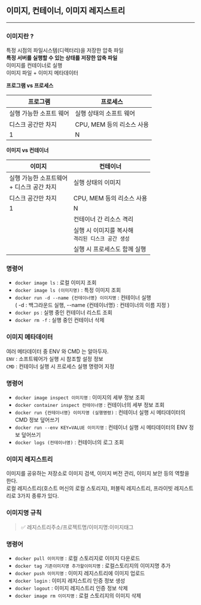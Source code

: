 ## 이미지, 컨테이너, 이미지 레지스트리

-------

### 이미지란 ?

특정 시점의 파일시스템(디렉터리)을 저장한 압축 파일 <br>
**특정 서버를 실행할 수 있는 상태를 저장한 압축 파일** <br>
이미지를 컨테이너로 실행 <br>
이미지 파일 + 이미지 메타데이터 <br>

**프로그램 vs 프로세스**

| 프로그램          | 프로세스               |
|---------------|--------------------|
| 실행 가능한 소프트 웨어 | 실행 상태의 소프트 웨어      |
| 디스크 공간만 차지    | CPU, MEM 등의 리소스 사용 |
| 1             | N                  |

**이미지 vs 컨테이너**

|이미지 | 컨테이너                             |
|---------------|----------------------------------|
| 실행 가능한 소프트웨어 <br> + 디스크 공간 차지 | 실행 상태의 이미지                       |
| 디스크 공간만 차지 | CPU, MEM 등의 리소스 사용               |
| 1 | N                                |
| | 컨테이너 간 리소스 격리                    |
| | 실행 시 이미지를 복사해 <br> `격리된 디스크 공간 생성` |
| | 실행 시 프로세스도 함께 실행                 |

### 명령어

- `docker image ls` : 로컬 이미지 조회
- `docker image ls (이미지명)` : 특정 이미지 조회
- `docker run -d --name {컨테이너명} 이미지명` : 컨테이너 실행 <br>
  ( -d : 백그라운드 실행, --name {컨테이너명} : 컨테이너의 이름 지정 )
- `docker ps` : 실행 중인 컨테이너 리스트 조회
- `docker rm -f` : 실행 중인 컨테이너 삭제

### 이미지 메타데이터

여러 메타데이터 중 ENV 와 CMD 는 알아두자. <br>
`ENV` : 소프트웨어가 실행 시 참조할 설정 정보 <br>
`CMD` : 컨테이너 실행 시 프로세스 실행 명령어 지정

### 명령어

- `docker image inspect 이미지명` : 이미지의 세부 정보 조회
- `docker container inspect 컨테이너명` : 컨테이너의 세부 정보 조회
- `docker run {컨테이너명} 이미지명 (실행명령)` : 컨테이너 실행 시 메타데이터의 CMD 정보 덮어쓰기
- `docker run --env KEY=VALUE 이미지명` : 컨테이너 실행 시 메타데이터의 ENV 정보 덮어쓰기
- `docker logs (컨테이너명)` : 컨테이너의 로그 조회

### 이미지 레지스트리

이미지를 공유하는 저장소로 이미지 검색, 이미지 버전 관리, 이미지 보안 등의 역할을 한다. <br>
로컬 레지스트리(호스트 머신의 로컬 스토리지), 퍼블릭 레지스트리, 프라이빗 레지스트리로 3가지 종류가 있다.

### 이미지명 규칙

> ✅ 레지스트리주소/프로젝트명/이미지명:이미지태그

### 명령어

- `docker pull 이미지명` : 로컬 스토리지로 이미지 다운로드
- `docker tag 기존이미지명 추가할이미지명` : 로컬스토리지의 이미지명 추가
- `docker push 이미지명` : 이미지 레지스트리에 이미지 업로드
- `docker login` : 이미지 레지스트리 인증 정보 생성
- `docker logout` : 이미지 레지스트리 인증 정보 삭제
- `docker image rm 이미지명` : 로컬 스토리지의 이미지 삭제
